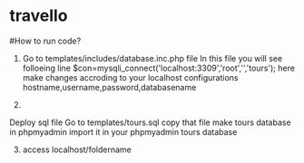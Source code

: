# travello

#How to run code?
1. Go to templates/includes/database.inc.php file
   In this file you will see folloeing line
   $con=mysqli_connect('localhost:3309','root','','tours');
   here make changes accroding to your localhost configurations
   hostname,username,password,databasename
  
2.
Deploy sql file
Go to templates/tours.sql
copy that file 
make tours database in phpmyadmin
import it in your phpmyadmin tours database

3. access localhost/foldername
